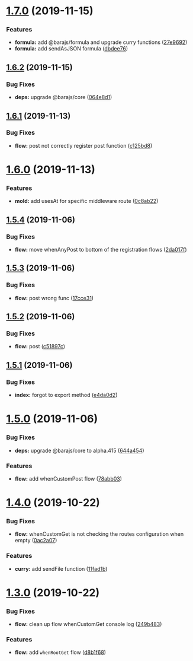 # [1.7.0](https://github.com/barajs/express/compare/v1.6.2...v1.7.0) (2019-11-15)


### Features

* **formula:** add @barajs/formula and upgrade curry functions ([27e9692](https://github.com/barajs/express/commit/27e96923d92d84c6c320ba3a9b9b1d56eb2d1f31))
* **formula:** add sendAsJSON formula ([dbdee76](https://github.com/barajs/express/commit/dbdee762cd28c03b5a2aec7d986408317c9dfaab))

## [1.6.2](https://github.com/barajs/express/compare/v1.6.1...v1.6.2) (2019-11-15)


### Bug Fixes

* **deps:** upgrade @barajs/core ([064e8d1](https://github.com/barajs/express/commit/064e8d1cdcf6357e800a23a3da869001fa31aee6))

## [1.6.1](https://github.com/barajs/express/compare/v1.6.0...v1.6.1) (2019-11-13)


### Bug Fixes

* **flow:** post not correctly register post function ([c125bd8](https://github.com/barajs/express/commit/c125bd838264e42d3236c800ea9800051016e018))

# [1.6.0](https://github.com/barajs/express/compare/v1.5.4...v1.6.0) (2019-11-13)


### Features

* **mold:** add usesAt for specific middleware route ([0c8ab22](https://github.com/barajs/express/commit/0c8ab22a3f8f5b4c2926c4e0b9243dc7ded1c02e))

## [1.5.4](https://github.com/barajs/express/compare/v1.5.3...v1.5.4) (2019-11-06)


### Bug Fixes

* **flow:** move whenAnyPost to bottom of the registration flows ([2da017f](https://github.com/barajs/express/commit/2da017f1e07c7ccda206964c9f3dd09f23f1fda5))

## [1.5.3](https://github.com/barajs/express/compare/v1.5.2...v1.5.3) (2019-11-06)


### Bug Fixes

* **flow:** post wrong func ([17cce31](https://github.com/barajs/express/commit/17cce3151d24d6eef842a20d7bdf44f5572a555f))

## [1.5.2](https://github.com/barajs/express/compare/v1.5.1...v1.5.2) (2019-11-06)


### Bug Fixes

* **flow:** post ([c51897c](https://github.com/barajs/express/commit/c51897cc94611912f578b2fb4b8a8f5e29baf90c))

## [1.5.1](https://github.com/barajs/express/compare/v1.5.0...v1.5.1) (2019-11-06)


### Bug Fixes

* **index:** forgot to export method ([e4da0d2](https://github.com/barajs/express/commit/e4da0d254cc28d0db7eb028b46a646468e026ef2))

# [1.5.0](https://github.com/barajs/express/compare/v1.4.0...v1.5.0) (2019-11-06)


### Bug Fixes

* **deps:** upgrade @barajs/core to alpha.415 ([644a454](https://github.com/barajs/express/commit/644a454e8a117a432dcf76407cc121a67e61f3ba))


### Features

* **flow:** add whenCustomPost flow ([78abb03](https://github.com/barajs/express/commit/78abb03e186c205db0a07353c6f636eae0466d67))

# [1.4.0](https://github.com/barajs/express/compare/v1.3.0...v1.4.0) (2019-10-22)


### Bug Fixes

* **flow:** whenCustomGet is not checking the routes configuration when empty ([0ac2a07](https://github.com/barajs/express/commit/0ac2a075eb51b50f1773fd337f19d38141c9841f))


### Features

* **curry:** add sendFile function ([11fad1b](https://github.com/barajs/express/commit/11fad1b664d5cf772529a9c52154645be09aec51))

# [1.3.0](https://github.com/barajs/express/compare/v1.2.1...v1.3.0) (2019-10-22)


### Bug Fixes

* **flow:** clean up flow whenCustomGet console log ([249b483](https://github.com/barajs/express/commit/249b4832d342800b3dec17b04234a2d14521c22a))


### Features

* **flow:** add `whenRootGet` flow ([d8b1f68](https://github.com/barajs/express/commit/d8b1f6813421bca0e3666d8d35fa7132ef5df57d))
